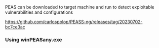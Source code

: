 PEAS can be downloaded to target machine and run to detect exploitable vulnerabilities and configurations

https://github.com/carlospolop/PEASS-ng/releases/tag/20230702-bc7ce3ac

### Using winPEASany.exe
